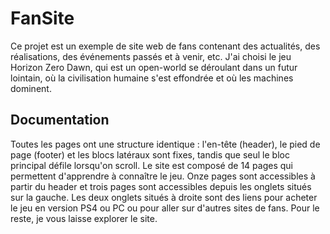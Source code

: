 # FanSite

Ce projet est un exemple de site web de fans contenant des actualités, des réalisations, des événements passés et à venir, etc. J'ai choisi le jeu Horizon Zero Dawn, qui est un open-world se déroulant dans un futur lointain, où la civilisation humaine s'est effondrée et où les machines dominent.

## Documentation

Toutes les pages ont une structure identique : l'en-tête (header), le pied de page (footer) et les blocs latéraux sont fixes, tandis que seul le bloc principal défile lorsqu'on scroll. Le site est composé de 14 pages qui permettent d'apprendre à connaître le jeu. Onze pages sont accessibles à partir du header et trois pages sont accessibles depuis les onglets situés sur la gauche. Les deux onglets situés à droite sont des liens pour acheter le jeu en version PS4 ou PC ou pour aller sur d'autres sites de fans. Pour le reste, je vous laisse explorer le site.
